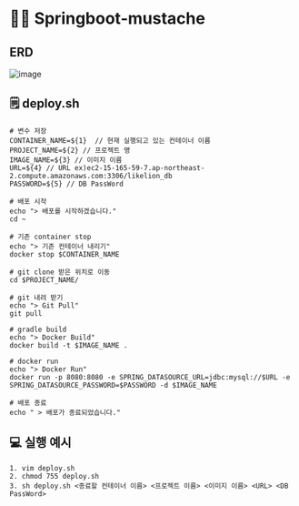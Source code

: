 # 🧑‍💻 Springboot-mustache

## ERD


![image](https://user-images.githubusercontent.com/63344592/206087642-d15b37d8-2090-4946-b1d9-738e7acea629.png)


## 🗒️ deploy.sh

```
# 변수 저장
CONTAINER_NAME=${1}  // 현재 실행되고 있는 컨테이너 이름
PROJECT_NAME=${2} // 프로젝트 명
IMAGE_NAME=${3} // 이미지 이름
URL=${4} // URL ex)ec2-15-165-59-7.ap-northeast-2.compute.amazonaws.com:3306/likelion_db
PASSWORD=${5} // DB PassWord

# 배포 시작
echo "> 배포를 시작하겠습니다."
cd ~

# 기존 container stop
echo "> 기존 컨테이너 내리기"
docker stop $CONTAINER_NAME

# git clone 받은 위치로 이동
cd $PROJECT_NAME/

# git 내려 받기
echo "> Git Pull"
git pull

# gradle build
echo "> Docker Build"
docker build -t $IMAGE_NAME .

# docker run
echo "> Docker Run"
docker run -p 8080:8080 -e SPRING_DATASOURCE_URL=jdbc:mysql://$URL -e SPRING_DATASOURCE_PASSWORD=$PASSWORD -d $IMAGE_NAME

# 배포 종료
echo " > 배포가 종료되었습니다."
```

## 💻 실행 예시
```
1. vim deploy.sh
2. chmod 755 deploy.sh
3. sh deploy.sh <종료할 컨테이너 이름> <프로젝트 이름> <이미지 이름> <URL> <DB PassWord>
```

